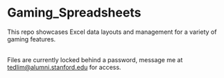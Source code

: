 # Gaming_Spreadsheets
This repo showcases Excel data layouts and management for a variety of gaming features.</br></br>

Files are currently locked behind a password, message me at tedlim@alumni.stanford.edu for access.